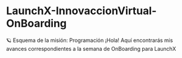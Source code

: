 # LaunchX-InnovaccionVirtual-OnBoarding
🪐 Esquema de la misión: Programación
¡Hola! Aquí encontrarás mis avances correspondientes a la semana de OnBoarding para LaunchX
